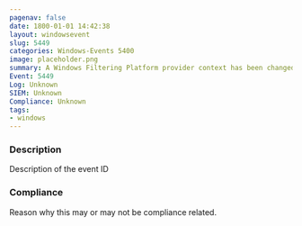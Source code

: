 ```yaml
---
pagenav: false
date: 1800-01-01 14:42:38
layout: windowsevent
slug: 5449
categories: Windows-Events 5400
image: placeholder.png
summary: A Windows Filtering Platform provider context has been changed
Event: 5449
Log: Unknown
SIEM: Unknown
Compliance: Unknown
tags:
- windows
---
```


### Description

Description of the event ID

### Compliance

Reason why this may or may not be compliance related.
